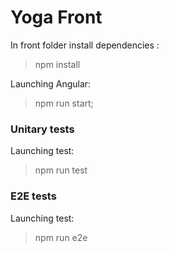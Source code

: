 # Yoga Front

In front folder install dependencies :
> npm install

Launching Angular:
> npm run start;

### Unitary tests

Launching test:
> npm run test

### E2E tests

Launching test:
> npm run e2e